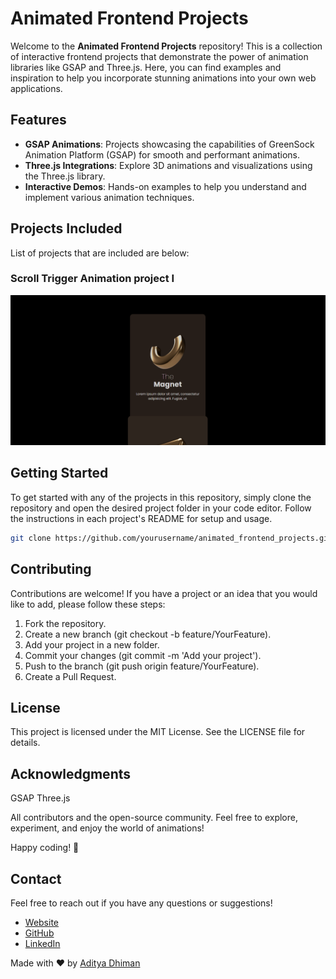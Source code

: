 # Animated Frontend Projects

Welcome to the **Animated Frontend Projects** repository! This is a collection of interactive frontend projects that demonstrate the power of animation libraries like GSAP and Three.js. Here, you can find examples and inspiration to help you incorporate stunning animations into your own web applications.

## Features

- **GSAP Animations**: Projects showcasing the capabilities of GreenSock Animation Platform (GSAP) for smooth and performant animations.
- **Three.js Integrations**: Explore 3D animations and visualizations using the Three.js library.
- **Interactive Demos**: Hands-on examples to help you understand and implement various animation techniques.

## Projects Included

List of projects that are included are below:

### Scroll Trigger Animation project I

![alt text](images/scrollTriggerI.png)

## Getting Started

To get started with any of the projects in this repository, simply clone the repository and open the desired project folder in your code editor. Follow the instructions in each project's README for setup and usage.

```bash
git clone https://github.com/yourusername/animated_frontend_projects.git
```

## Contributing

Contributions are welcome! If you have a project or an idea that you would like to add, please follow these steps:

1. Fork the repository.
2. Create a new branch (git checkout -b feature/YourFeature).
3. Add your project in a new folder.
4. Commit your changes (git commit -m 'Add your project').
5. Push to the branch (git push origin feature/YourFeature).
6. Create a Pull Request.

## License

This project is licensed under the MIT License. See the LICENSE file for details.

## Acknowledgments

GSAP
Three.js

All contributors and the open-source community.
Feel free to explore, experiment, and enjoy the world of animations!

Happy coding! 🚀

## Contact

Feel free to reach out if you have any questions or suggestions!

- [Website](https://adityadhiman.in)
- [GitHub](https://github.com/adityadhiman-in)
- [LinkedIn](https://www.linkedin.com/in/adityadhiman-in)

Made with ❤️ by [Aditya Dhiman](https://adityadhiman.in)

